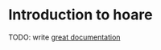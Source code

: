 # Introduction to hoare

TODO: write [great documentation](http://jacobian.org/writing/great-documentation/what-to-write/)
